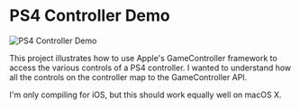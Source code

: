 # PS4 Controller Demo

![PS4 Controller Demo](Assets/demo.png)

This project illustrates how to use Apple's GameController framework to access the various controls of a PS4 controller.  I wanted to understand how all the controls on the controller map to the GameController API.

I'm only compiling for iOS, but this should work equally well on macOS X.

